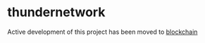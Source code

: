 # thundernetwork

Active development of this project has been moved to [blockchain](https://github.com/blockchain/thunder "blockchain")
